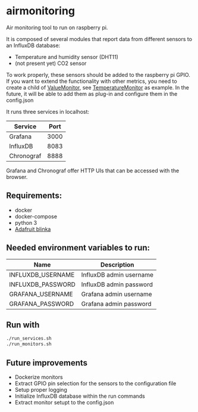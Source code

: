 # airmonitoring
Air monitoring tool to run on raspberry pi.

It is composed of several modules that report data from different sensors to an InfluxDB database:

- Temperature and humidity sensor (DHT11)
- (not present yet) CO2 sensor

To work properly, these sensors should be added to the raspberry pi GPIO.
If you want to extend the functionality with other metrics, you need to create a child of [ValueMonitor](python/monitoring/value_monitor.py), see [TemperatureMonitor](python/monitoring/temperature_monitor.py) as example.
In the future, it will be able to add them as plug-in and configure them in the config.json

It runs three services in localhost:

| Service    | Port |
| ---------- | ---- |
| Grafana    | 3000 |
| InfluxDB   | 8083 |
| Chronograf | 8888 |

Grafana and Chronograf offer HTTP UIs that can be accessed with the browser.

## Requirements:

- docker
- docker-compose
- python 3
- [Adafruit blinka](https://learn.adafruit.com/dht-humidity-sensing-on-raspberry-pi-with-gdocs-logging/python-setup)

## Needed environment variables to run:

| Name              | Description             | 
| ----------------- | ----------------------- |
| INFLUXDB_USERNAME | InfluxDB admin username |
| INFLUXDB_PASSWORD | InfluxDB admin password |
| GRAFANA_USERNAME  | Grafana admin username  |
| GRAFANA_PASSWORD  | Grafana admin password  |

## Run with

```bash
./run_services.sh
./run_monitors.sh
```

## Future improvements
- Dockerize monitors
- Extract GPIO pin selection for the sensors to the configuration file
- Setup proper logging
- Initialize InfluxDB database within the run commands
- Extract monitor setupt to the config.json

